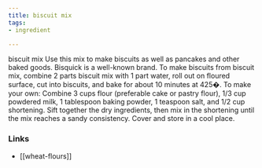 ```yaml
---
title: biscuit mix
tags:
- ingredient

---
```

biscuit mix Use this mix to make biscuits as well as pancakes and other baked goods. Bisquick is a well-known brand. To make biscuits from biscuit mix, combine 2 parts biscuit mix with 1 part water, roll out on floured surface, cut into biscuits, and bake for about 10 minutes at 425�. To make your own: Combine 3 cups flour (preferable cake or pastry flour), 1/3 cup powdered milk, 1 tablespoon baking powder, 1 teaspoon salt, and 1/2 cup shortening. Sift together the dry ingredients, then mix in the shortening until the mix reaches a sandy consistency. Cover and store in a cool place.

### Links

* [[wheat-flours]]
